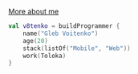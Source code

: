 [More about me](https://v8tenko.github.io)
```kotlin
val v8tenko = buildProgrammer {
    name("Gleb Voitenko")
    age(20)
    stack(listOf("Mobile", "Web"))
    work(Toloka)
}
```
